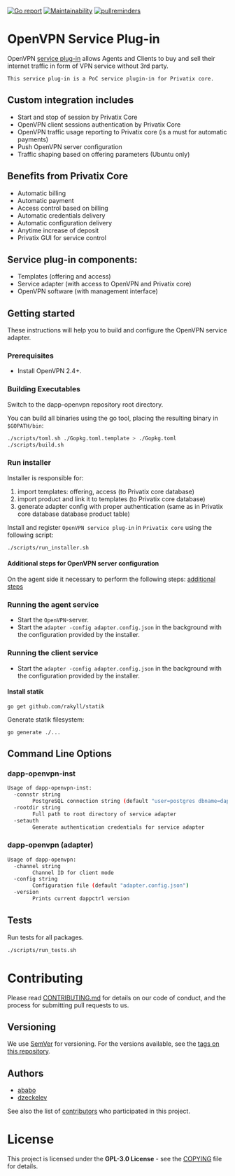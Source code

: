 [![Go report](http://goreportcard.com/badge/github.com/Privatix/dapp-openvpn)](https://goreportcard.com/report/github.com/Privatix/dapp-openvpn)
[![Maintainability](https://api.codeclimate.com/v1/badges/af4e29689d76d8ccf974/maintainability)](https://codeclimate.com/github/Privatix/dapp-openvpn/maintainability)
[![pullreminders](https://pullreminders.com/badge.svg)](https://pullreminders.com?ref=badge)

# OpenVPN Service Plug-in

OpenVPN [service plug-in](https://github.com/Privatix/privatix/blob/master/doc/service_plug-in.md) allows Agents and Clients to buy and sell their internet traffic in form of VPN service without 3rd party.

    This service plug-in is a PoC service plugin-in for Privatix core.

## Custom integration includes

-   Start and stop of session by Privatix Core
-   OpenVPN client sessions authentication by Privatix Core
-   OpenVPN traffic usage reporting to Privatix core (is a must for automatic payments)
-   Push OpenVPN server configuration
-   Traffic shaping based on offering parameters (Ubuntu only)

## Benefits from Privatix Core

-   Automatic billing
-   Automatic payment
-   Access control based on billing
-   Automatic credentials delivery
-   Automatic configuration delivery
-   Anytime increase of deposit
-   Privatix GUI for service control

## Service plug-in components:

-   Templates (offering and access)
-   Service adapter (with access to OpenVPN and Privatix core)
-   OpenVPN software (with management interface)

## Getting started

These instructions will help you to build and configure the OpenVPN service
adapter.

### Prerequisites

-   Install OpenVPN 2.4+.

### Building Executables

Switch to the dapp-openvpn repository root directory.

You can build all binaries using the go tool, placing the 
resulting binary in `$GOPATH/bin`:

```bash
./scripts/toml.sh ./Gopkg.toml.template > ./Gopkg.toml
./scripts/build.sh
```

### Run installer

Installer is responsible for:

1. import templates: offering, access (to Privatix core database)
2. import product and link it to templates (to Privatix core database)
3. generate adapter config with proper authentication (same as in Privatix core database database product table)

Install and register `OpenVPN service plug-in` in `Privatix core` using the following script:

```bash
./scripts/run_installer.sh
```

#### Additional steps for OpenVPN server configuration

On the agent side it necessary to perform the following steps:
[additional steps](https://github.com/Privatix/dapp-openvpn/wiki/Additional-steps-for-an-agent)

### Running the agent service

-   Start the `OpenVPN`-server.
-   Start the `adapter -config adapter.config.json` in the background with the configuration provided by the installer.

### Running the client service

-   Start the `adapter -config adapter.config.json` in the background with the configuration provided by the installer.

#### Install statik

```
go get github.com/rakyll/statik
```

Generate statik filesystem:

```
go generate ./...
```

## Command Line Options

### dapp-openvpn-inst

```bash
Usage of dapp-openvpn-inst:
  -connstr string
        PostgreSQL connection string (default "user=postgres dbname=dappctrl sslmode=disable")
  -rootdir string
        Full path to root directory of service adapter
  -setauth
        Generate authentication credentials for service adapter
```

### dapp-openvpn (adapter)

```bash
Usage of dapp-openvpn:
  -channel string
        Channel ID for client mode
  -config string
        Configuration file (default "adapter.config.json")
  -version
        Prints current dappctrl version
```

## Tests

Run tests for all packages.

```bash
./scripts/run_tests.sh
```

# Contributing

Please read [CONTRIBUTING.md](CONTRIBUTING.md) for details on our code of conduct, and the process for submitting pull requests to us.

## Versioning

We use [SemVer](http://semver.org/) for versioning. For the versions available, see the [tags on this repository](https://github.com/Privatix/dapp-openvpn/tags).

## Authors

-   [ababo](https://github.com/ababo)
-   [dzeckelev](https://github.com/dzeckelev)

See also the list of [contributors](https://github.com/Privatix/dapp-openvpn/contributors)
who participated in this project.

# License

This project is licensed under the **GPL-3.0 License** - see the
[COPYING](COPYING) file for details.
